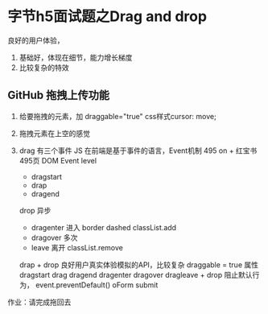 # 字节h5面试题之Drag and drop
良好的用户体验，
1. 基础好，体现在细节，能力增长梯度
2. 比较复杂的特效


## GitHub 拖拽上传功能
1. 给要拖拽的元素，加 draggable="true"  css样式cursor: move;
2. 拖拽元素在上空的感觉
3. drag  有三个事件
    JS 在前端是基于事件的语言，Event机制 495
    on + 红宝书495页 DOM Event level
    - dragstart
    - drap
    - dragend

    drop 异步
    - dragenter  进入  border dashed  classList.add
    - dragover   多次
    - leave 离开 classList.remove

    drap + drop 良好用户真实体验模拟的API，比较复杂
    draggable = true 属性
    dragstart drag dragend
    dragenter dragover dragleave + drop
    阻止默认行为， event.preventDefault()
    oForm submit

作业：请完成拖回去